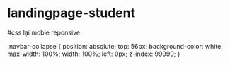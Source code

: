 # landingpage-student

#css lại mobie reponsive


.navbar-collapse {
    position: absolute;
    top: 56px;
    background-color: white;
    max-width: 100%;
    width: 100%;
    left: 0px;
    z-index: 99999;
}
